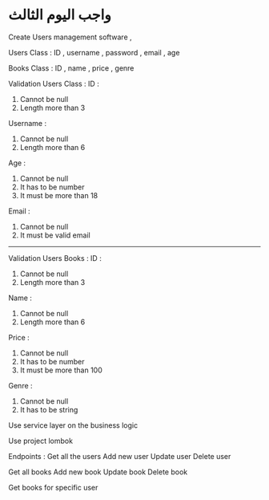 # واجب اليوم الثالث


Create Users management  software   ,

Users Class :
ID , username  , password , email , age 

Books Class :
ID , name , price , genre

Validation Users Class :
ID : 

1. Cannot be null 
2. Length more than 3

Username :

1. Cannot be null
2. Length more than 6

Age :

1. Cannot be null
2. It has to be number
3. It must be more than 18

Email :

1. Cannot be null
2. It must be valid email


----------

Validation Users Books :
ID : 

1. Cannot be null 
2. Length more than 3

Name :

1. Cannot be null
2. Length more than 6

Price :

1. Cannot be null
2. It has to be number
3. It must be more than 100

Genre :

1. Cannot be null
2. It has to be string

Use service layer on the business logic

Use project lombok 

Endpoints :
Get all the users
Add new user
Update user
Delete user

Get all books
Add new book
Update book
Delete book

Get books for specific user



